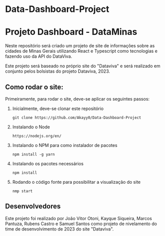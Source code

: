 # Data-Dashboard-Project

# Projeto Dashboard - DataMinas

Neste repositório será criado um projeto de site de informações sobre as cidades de Minas Gerais utilizando React e Typescript como tecnologias e fazendo uso da API do DataViva. 

Este projeto será baseado no próprio site do "Dataviva" e será realizado em conjunto pelos bolsistas do projeto Dataviva, 2023.

## Como rodar o site:

Primeiramente, para rodar o site, deve-se aplicar os seguintes passos:

1.  Inicialmente, deve-se clonar este repositório

    <pre><code>git clone https://github.com/Akayy0/Data-Dashboard-Project</code></pre>
2.  Instalando o Node

    <pre><code>https://nodejs.org/en/</code></pre>
3.  Instalando o NPM para como instalador de pacotes

    <pre><code>npm install -g yarn</code></pre>
4.  Instalando os pacotes necessários

    <pre><code>npm install</code></pre>
5.  Rodando o código fonte para possibilitar a visualização do site

    <pre><code>nmp start</code></pre>

## Desenvolvedores

Este projeto foi realizado por João Vitor Otoni, Kayque Siqueira, Marcos Pantuza, Rubens Castro e Samuel Santos como projeto de
nivelamento do time de desenvolvimento de 2023 do site "Dataviva".